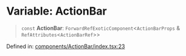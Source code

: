 # Variable: ActionBar

> `const` **ActionBar**: `ForwardRefExoticComponent`\<`ActionBarProps` & `RefAttributes`\<`ActionBarRef`\>\>

Defined in: [components/ActionBar/index.tsx:23](https://github.com/onyx-og/prismal-react/blob/58f2a21f9ad6834702d56e0dc3c10bd54a012008/src/components/ActionBar/index.tsx#L23)
